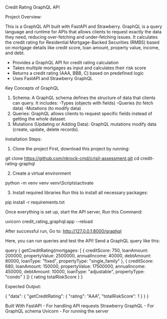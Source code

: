Credit Rating GraphQL API

Project Overview: 

This is a GraphQL API built with FastAPI and Strawberry. GraphQL is a query language and runtime for APIs that allows clients to request exactly the data they need, reducing over-fetching and under-fetching issues. It calculates the credit rating for Residential Mortgage-Backed Securities (RMBS) based on mortgage details like credit score, loan amount, property value, income, and debt.

- Provides a GraphQL API for credit rating calculation
- Takes multiple mortgages as input and calculates their risk score
- Returns a credit rating (AAA, BBB, C) based on predefined logic
- Uses FastAPI and Strawberry GraphQL

Key Concepts of GraphQL

1. Schema:
A GraphQL schema defines the structure of data that clients can query. It includes:
-Types (objects with fields)
-Queries (to fetch data)
-Mutations (to modify data)
2. Queries:
GraphQL allows clients to request specific fields instead of getting the whole dataset.
3. Mutations (Updating or Adding Data):
GraphQL mutations modify data (create, update, delete records).

Installation Steps:

1. Clone the project
First, download this project by running:

git clone https://github.com/nkrock-cmd/crisil-assessment.git
cd credit-rating-graphql

2. Create a virtual environment

python -m venv venv
venv\Scripts\activate

3. Install required libraries
Run this to install all necessary packages:

pip install -r requirements.txt

Once everything is set up, start the API server, 
Run this Command:

uvicorn credit_rating_graphql:app --reload

After successful run, Go to:
http://127.0.0.1:8000/graphql

Here, you can run queries and test the API!
Send a GraphQL query like this:

query {
  getCreditRating(mortgages: [
    {
      creditScore: 750,
      loanAmount: 200000,
      propertyValue: 2500000,
      annualIncome: 40000,
      debtAmount: 80000,
      loanType: "fixed",
      propertyType: "single_family"
    },
    {
      creditScore: 680,
      loanAmount: 150000,
      propertyValue: 17500000,
      annualIncome: 450000,
      debtAmount: 10000,
      loanType: "adjustable",
      propertyType: "condo"
    }
  ]) {
    rating
    totalRiskScore
  }
}

Expected Output:

{
  "data": {
    "getCreditRating": {
      "rating": "AAA",
      "totalRiskScore": 1
    }
  }
}

Built With
FastAPI - For handling API requests
Strawberry GraphQL - For GraphQL schema
Uvicorn - For running the server

